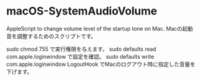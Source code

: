 # macOS-SystemAudioVolume
AppleScript to change volume level of the startup tone on Mac.
Macの起動音を調整するためのスクリプトです。


sudo chmod 755 で実行権限を与えます。
sudo defaults read com.apple.loginwindow で設定を確認。
sudo defaults write com.apple.loginwindow LogoutHook でMacのログアウト時に指定した音量を下げます。

